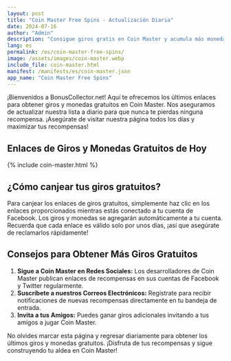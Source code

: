 ```yaml
---
layout: post
title: "Coin Master Free Spins - Actualización Diaria"
date: 2024-07-16
author: "Admin"
description: "Consigue giros gratis en Coin Master y acumula más monedas para avanzar en tus aldeas. Reclama tus spins diarios y gana premios en este juego de tragamonedas."
lang: es
permalink: /es/coin-master-free-spins/
image: /assets/images/coin-master.webp
include_file: coin-master.html
manifest: /manifests/es/coin-master.json
app_name: "Coin Master Free Spins"
---
```


¡Bienvenidos a BonusCollector.net! Aquí te ofrecemos los últimos enlaces para obtener giros y monedas gratuitos en Coin Master. Nos aseguramos de actualizar nuestra lista a diario para que nunca te pierdas ninguna recompensa. ¡Asegúrate de visitar nuestra página todos los días y maximizar tus recompensas!

## Enlaces de Giros y Monedas Gratuitos de Hoy

{% include coin-master.html %}

## ¿Cómo canjear tus giros gratuitos?

Para canjear los enlaces de giros gratuitos, simplemente haz clic en los enlaces proporcionados mientras estás conectado a tu cuenta de Facebook. Los giros y monedas se agregarán automáticamente a tu cuenta. Recuerda que cada enlace es válido solo por unos días, ¡así que asegúrate de reclamarlos rápidamente!

## Consejos para Obtener Más Giros Gratuitos

1. **Sigue a Coin Master en Redes Sociales:** Los desarrolladores de Coin Master publican enlaces de recompensas en sus cuentas de Facebook y Twitter regularmente.
2. **Suscríbete a nuestros Correos Electrónicos:** Regístrate para recibir notificaciones de nuevas recompensas directamente en tu bandeja de entrada.
3. **Invita a tus Amigos:** Puedes ganar giros adicionales invitando a tus amigos a jugar Coin Master.

No olvides marcar esta página y regresar diariamente para obtener los últimos giros y monedas gratuitos. ¡Disfruta de tus recompensas y sigue construyendo tu aldea en Coin Master!